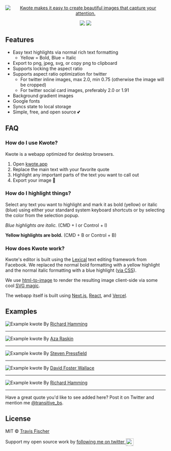 <p align="center">
  <a href="https://kwote.app">
    <img alt="Kwote makes it easy to create beautiful images that capture your attention." src="https://user-images.githubusercontent.com/552829/165194965-43990aa4-598e-4f0c-975f-a479bb8bfc7a.png">
  </a>
</p>

<p align="center">
  <a href="https://github.com/transitive-bullshit/nextjs-notion-starter-kit/actions/workflows/build.yml"><img src="https://github.com/transitive-bullshit/nextjs-notion-starter-kit/actions/workflows/build.yml/badge.svg" /></a>
  <a href="https://prettier.io"><img src="https://img.shields.io/badge/code_style-prettier-brightgreen.svg" /></a>
</p>

## Features

- Easy text highlights via normal rich text formatting
  - Yellow = Bold, Blue = Italic
- Export to png, jpeg, svg, or copy png to clipboard
- Supports locking the aspect ratio
- Supports aspect ratio optimization for twitter
  - For twitter inline images, max 2.0, min 0.75 (otherwise the image will be cropped)
  - For twitter social card images, preferably 2.0 or 1.91
- Background gradient images
- Google fonts
- Syncs state to local storage
- Simple, free, and open source 💕

## FAQ

### How do I use Kwote?

Kwote is a webapp optimized for desktop browsers.

1. Open [kwote.app](https://kwote.app/)
2. Replace the main text with your favorite quote
3. Highlight any important parts of the text you want to call out
4. Export your image 👻

### How do I highlight things?

Select any text you want to highlight and mark it as bold (yellow) or italic (blue) using either your standard system keyboard shortcuts or by selecting the color from the selection popup.

_Blue highlights are italic._ (CMD + I or Control + I)

**Yellow highlights are bold.** (CMD + B or Control + B)

### How does Kwote work?

Kwote's editor is built using the [Lexical](https://github.com/facebook/lexical) text editing framework from Facebook. We replaced the normal bold formatting with a yellow highlight and the normal italic formatting with a blue highlight ([via CSS](https://github.com/transitive-bullshit/kwote/blob/858212b8e1605dea90cba669cdedf76a1f17f39f/components/Editor/styles.module.css#L61-L77)).

We use [html-to-image](https://github.com/bubkoo/html-to-image) to render the resulting image client-side via some cool [SVG magic](https://github.com/bubkoo/html-to-image#how-it-works).

The webapp itself is built using [Next.js](https://nextjs.org/), [React](https://reactjs.org/), and [Vercel](https://vercel.com/).

## Examples

![Example kwote](https://user-images.githubusercontent.com/552829/165195353-b946163b-c08c-4442-82e0-a1cec00ca68c.png)
By [Richard Hamming](https://www.cs.virginia.edu/~robins/YouAndYourResearch.html)

---

![Example kwote](https://user-images.githubusercontent.com/552829/165353058-0dfe6761-a844-4d47-992a-21729964f06b.jpg)
By [Aza Raskin](https://uxmag.com/articles/you-are-solving-the-wrong-problem)

---

![Example kwote](https://user-images.githubusercontent.com/552829/165196468-83400600-2718-4eaf-bb97-9057b0513548.png)
By [Steven Pressfield](https://stevenpressfield.com/2009/10/writing-wednesdays-2-the-most-important-writing-lession-i-ever-learned/)

---

![Example kwote](https://user-images.githubusercontent.com/552829/165196212-ba1e03a5-f3f5-42fe-91bd-089550843d3c.png)
By [David Foster Wallace](https://www.goodreads.com/work/quotes/7144014-although-of-course-you-end-up-becoming-yourself-a-road-trip-with-david)

---

![Example kwote](https://user-images.githubusercontent.com/552829/165354808-90a8e6c6-d0e6-4f0b-ba73-c4ecec9a8981.jpg)
By [Richard Hamming](https://www.cs.virginia.edu/~robins/YouAndYourResearch.html)

---

Have a great quote you'd like to see added here? Post it on Twitter and mention me [@transitive_bs](https://twitter.com/transitive_bs).

## License

MIT © [Travis Fischer](https://transitivebullsh.it)

Support my open source work by <a href="https://twitter.com/transitive_bs">following me on twitter <img src="https://storage.googleapis.com/saasify-assets/twitter-logo.svg" alt="twitter" height="24px" align="center"></a>
